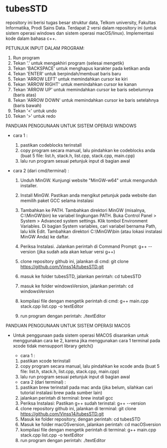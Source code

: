 # tubesSTD
repository ini berisi tugas besar struktur data, Telkom university, Fakultas Informatika, Prodi Sains Data. Terdapat 2 versi dalam repository ini (untuk sistem operasi windows dan sistem operasi macOS/linux). Implementasi kode dalam bahasa c++.

PETUNJUK INPUT DALAM PROGRAM:
1. Run program
2. Tekan '.' untuk mengakhiri program (selesai mengetik)
3. Tekan 'BACKSPACE' untuk menghapus karakter pada ketikan anda
4. Tekan 'ENTER' untuk berpindah/membuat baris baru
5. Tekan 'ARROW LEFT' untuk memindahkan cursor ke kiri
6. Tekan 'ARROW RIGHT' untuk memindahkan cursor ke kanan
7. Tekan 'ARROW UP' untuk memindahkan cursor ke baris sebelumnya (baris atas)
8. Tekan 'ARROW DOWN' untuk memindahkan cursor ke baris setelahnya (baris bawah)
9. Tekan '<' untuk undo
10. Tekan '>' untuk redo

PANDUAN PENGGUNAAN UNTUK SISTEM OPERASI WINDOWS
   - cara 1 :
     1. pastikan codeblocks terinstall
     2. copy program secara manual, lalu pindahkan ke codeblocks anda (buat 5 file: list.h, stack.h, list.cpp, stack.cpp, main.cpp)
     3. lalu run program sesuai petunjuk input di bagian awal
    
   - cara 2 (dari cmd/terminal) :
     1. Unduh MinGW.
        Kunjungi website "MinGW-w64" untuk mengunduh installer.
        
     2. Install MinGW.
        Pastikan anda mengikut petunjuk pada website dan memilih paket GCC selama instalasi
        
     3. Tambahkan ke PATH. Tambahkan direktori MinGW (misalnya, C:\MinGW\bin) ke variabel lingkungan PATH.
        Buka Control Panel > System > Advanced system settings.
        Klik tombol Environment Variables.
        Di bagian System variables, cari variabel bernama Path, lalu klik Edit.
        Tambahkan direktori C:\MinGW\bin (atau lokasi instalasi MinGW Anda) ke daftar.
        
     4. Periksa Instalasi. Jalankan perintah di Command Prompt:
        g++ --version (jika sudah ada akan keluar versi g++)
        
     5. clone repository github ini, jalankan di cmd:
        git clone https://github.com/Vinss14/tubesSTD.git
        
     6. masuk ke folder tubesSTD, jalankan perintah:
        cd tubesSTD

     7. masuk ke folder windowsVersion, jalankan perintah:
        cd windowsVersion

     9. kompilasi file dengan mengetik perintah di cmd:
        g++ main.cpp stack.cpp list.cpp -o textEditor

     10. run program dengan perintah:
        ./textEditor
        
PANDUAN PENGGUNAAN UNTUK SISTEM OPERASI MACOS

* Untuk penggunaan pada sistem operasi MACOS disarankan untuk menggunakan cara ke 2, karena jika menggunakan cara 1 terminal pada xcode tidak mensupport library getch()

    - cara 1 :
    1. pastikan xcode terinstall
    2. copy program secara manual, lalu pindahkan ke xcode anda (buat 5 file: list.h, stack.h, list.cpp, stack.cpp, main.cpp)
    3. lalu run program sesuai petunjuk input di bagian awal


    - cara 2 (dari terminal) :
    1. pastikan brew terinstall pada mac anda (jika belum, silahkan cari tutorial instalasi brew pada sumber lain)
    2. jalankan perintah di terminal:
       brew install gcc
    3. Periksa Instalasi: Pastikan g++ sudah terinstal:
       g++ --version
    4. clone repository github ini, jalankan di terminal:
       git clone https://github.com/Vinss14/tubesSTD.git
    6. Masuk ke folder repository, dengan perintah:
       cd tubesSTD
    7. Masuk ke folder macOSversion, jalankan perintah:
       cd macOSversion
    9. kompilasi file dengan mengetik perintah di terminal:
       g++ main.cpp stack.cpp list.cpp -o textEditor
    10. run program dengan perintah:
       ./textEditor
        
     

  
   
   
    
   
